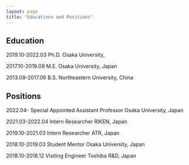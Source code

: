 ```yaml
---
layout: page
title: "Educations and Positions"
---
```




## Education
2019.10-2022.03    Ph.D.   Osaka University, 

2017.10-2019.09    M.E.    Osaka University, Japan

2013.09-2017.06    B.S.    Northeastern University, China



## Positions
2022.04-           Special Appointed Assistant Professor    Osaka University, Japan

2021.03-2022.04    Intern Researcher                        RIKEN, Japan

2019.10-2021.03    Intern Researcher                        ATR, Japan

2018.10-2019.03    Student Mentor                           Osaka University, Japan

2018.10-2018.12    Visiting Engineer                        Toshiba R&D, Japan
